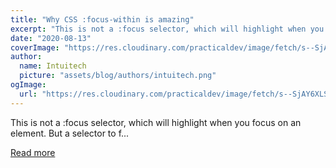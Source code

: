 ```yaml
---
title: "Why CSS :focus-within is amazing"
excerpt: "This is not a :focus selector, which will highlight when you focus on an element. But a selector to f..."
date: "2020-08-13"
coverImage: "https://res.cloudinary.com/practicaldev/image/fetch/s--SjAY6XLS--/c_imagga_scale,f_auto,fl_progressive,h_420,q_auto,w_1000/https://dev-to-uploads.s3.amazonaws.com/i/y4gcu8ywjay7rezkpl97.jpg"
author:
  name: Intuitech
  picture: "assets/blog/authors/intuitech.png"
ogImage:
  url: "https://res.cloudinary.com/practicaldev/image/fetch/s--SjAY6XLS--/c_imagga_scale,f_auto,fl_progressive,h_420,q_auto,w_1000/https://dev-to-uploads.s3.amazonaws.com/i/y4gcu8ywjay7rezkpl97.jpg"
---
```


This is not a :focus selector, which will highlight when you focus on an element. But a selector to f...

[Read more](https://dev.to/dailydevtips1/why-css-focus-within-is-amazing-27p8)
